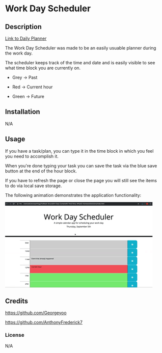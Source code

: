 # Work Day Scheduler

## Description

[Link to Daily Planner](https://github.com/AnthonyFrederick7/Daily-Planner)

The Work Day Scheduler was made to be an easily usuable planner during the work day.

The scheduler keeps track of the time and date and is easily visible to see what time block you are currently on.

  - Grey -> Past

  - Red -> Current hour

  - Green -> Future

## Installation

N/A

## Usage

If you have a task/plan, you can type it in the time block in which you feel you need to accomplish it.

When you're done typing your task you can save the task via the blue save button at the end of the hour block.

If you have to refresh the page or close the page you will still see the items to do via local save storage.

The following animation demonstrates the application functionality:

![A user clicks on slots on the color-coded calendar and edits the events.](./Assets/05-third-party-apis-homework-demo.gif)

## Credits

https://github.com/Georgeyoo

https://github.com/AnthonyFrederick7

### License

N/A

